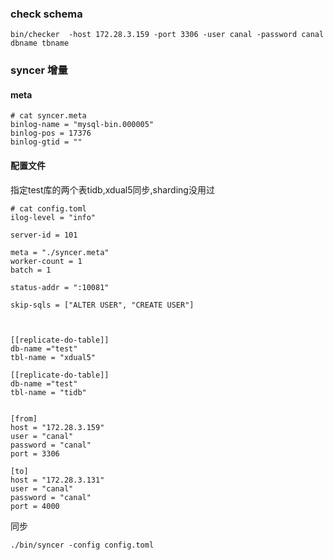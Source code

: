 ### check schema 

```
bin/checker  -host 172.28.3.159 -port 3306 -user canal -password canal dbname tbname
```

### syncer 增量

#### meta 

```
# cat syncer.meta 
binlog-name = "mysql-bin.000005"
binlog-pos = 17376
binlog-gtid = ""
```
#### 配置文件   

指定test库的两个表tidb,xdual5同步,sharding没用过

 ```
 # cat config.toml 
ilog-level = "info"

server-id = 101

meta = "./syncer.meta"
worker-count = 1
batch = 1

status-addr = ":10081"

skip-sqls = ["ALTER USER", "CREATE USER"]



[[replicate-do-table]]
db-name ="test"
tbl-name = "xdual5"

[[replicate-do-table]]
db-name ="test"
tbl-name = "tidb"


[from]
host = "172.28.3.159"
user = "canal"
password = "canal"
port = 3306

[to]
host = "172.28.3.131"
user = "canal"
password = "canal"
port = 4000
 ```
 
同步

```
./bin/syncer -config config.toml
```
 
